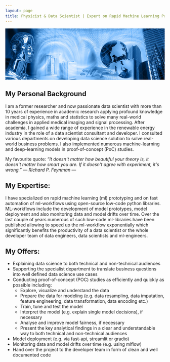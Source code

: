 ```yaml
---
layout: page
title: Physicist & Data Scientist | Expert on Rapid Machine Learning Prototyping 
---
```

![screenshot](images/artificial_intelligence.png)

## My Personal Background
I am a former researcher and now passionate data scientist with more than 10 years of experience in academic research applying profound knowledge in medical physics, maths and statistics to solve many real-world challenges in applied medical imaging and signal processing. After academia, I gained a wide range of experience in the renewable energy industry in the role of a data scientist consultant and developer. I consulted various departments on developing data science solution to solve real-world business problems. I also implemented numerous machine-learning and deep-learning models in proof-of-concept (PoC) studies.

My favourite quote:
*“It doesn't matter how beautiful your theory is, it doesn't matter how smart you are. If it doesn't agree with experiment, it's wrong.” ― Richard P. Feynman ―*
## My Expertise:
I have specialized on rapid machine learning (ml) prototyping and on fast automation of ml-workflows using open-source low-code python libraries. ML-workflows include the development of model prototypes, model deployment and also monitoring data and model drifts over time. Over the last couple of years numerous of such low-code ml-libraries have been published allowing to speed up the ml-workflow exponentially which significantly benefits the productivity of a data scientist or the whole developer team of data engineers, data scientists and ml-engineers. 
## My Offers:
- Explaining data science to both technical and non-technical audiences
- Supporting the specialist department to translate business questions into well defined data science use cases
- Conducting proof-of-concept (POC) studies as efficiently and quickly as possible including:
    - Explore, visualize and understand the data
    - Prepare the data for modeling (e.g. data resampling, data imputation,  feature engineering, data transformation, data encoding etc.)
    - Train, tune and test the model
    - Interpret the model (e.g. explain single model decisions), if necessary
    - Analyse and improve model fairness, if necessary 
    - Present the key analytical findings in a clear and understandable way to both technical and non-technical audiences 
- Model deployment (e.g. via fast-api, streamlit or gradio)
- Monitoring data and model drifts over time (e.g. using mlflow)
- Hand over the project to the developer team in form of clean and well documented code